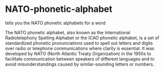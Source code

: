 # NATO-phonetic-alphabet
 tells you the NATO phonetic alphabets for a word

The NATO phonetic alphabet, also known as the International Radiotelephony Spelling Alphabet or the ICAO phonetic alphabet, is a set of standardized phonetic pronunciations used to spell out letters and digits over radio or telephone communications where clarity is essential. It was developed by NATO (North Atlantic Treaty Organization) in the 1950s to facilitate communication between speakers of different languages and to avoid misunderstandings caused by similar-sounding letters or numbers.